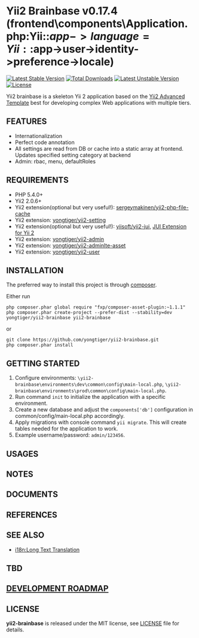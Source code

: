 # Yii2 Brainbase v0.17.4 (frontend\components\Application.php:Yii::$app->language = Yii::$app->user->identity->preference->locale)

[![Latest Stable Version](https://poser.pugx.org/yongtiger/yii2-brainbase/v/stable)](https://packagist.org/packages/yongtiger/yii2-brainbase)
[![Total Downloads](https://poser.pugx.org/yongtiger/yii2-brainbase/downloads)](https://packagist.org/packages/yongtiger/yii2-brainbase) 
[![Latest Unstable Version](https://poser.pugx.org/yongtiger/yii2-brainbase/v/unstable)](https://packagist.org/packages/yongtiger/yii2-brainbase)
[![License](https://poser.pugx.org/yongtiger/yii2-brainbase/license)](https://packagist.org/packages/yongtiger/yii2-brainbase)

Yii2 brainbase is a skeleton Yii 2 application based on the [Yii2 Advanced Template](https://github.com/yiisoft/yii2-app-advanced) best for developing complex Web applications with multiple tiers.


## FEATURES

* Internationalization
* Perfect code annotation
* All settings are read from DB or cache into a static array at frontend. Updates specified setting category at backend
* Admin: rbac, menu, defaultRoles


## REQUIREMENTS

* PHP 5.4.0+
* Yii2 2.0.6+
* Yii2 extension(optional but very useful!): [sergeymakinen/yii2-php-file-cache](https://github.com/sergeymakinen/yii2-php-file-cache)
* Yii2 extension: [yongtiger/yii2-setting](https://github.com/yongtiger/yii2-setting)
* Yii2 extension(optional but very useful!): [yiisoft/yii2-jui](https://github.com/yiisoft/yii2-jui), [JUI Extension for Yii 2](http://www.yiiframework.com/doc-2.0/ext-jui-index.html)
* Yii2 extension: [yongtiger/yii2-admin](https://github.com/yongtiger/yii2-admin)
* Yii2 extension: [yongtiger/yii2-adminlte-asset](https://github.com/yongtiger/yii2-adminlte-asset)
* Yii2 extension: [yongtiger/yii2-user](https://github.com/yongtiger/yii2-user)


## INSTALLATION   

The preferred way to install this project is through [composer](http://getcomposer.org/download/).

Either run

```
php composer.phar global require "fxp/composer-asset-plugin:~1.1.1"
php composer.phar create-project --prefer-dist --stability=dev yongtiger/yii2-brainbase yii2-brainbase
```

or

```
git clone https://github.com/yongtiger/yii2-brainbase.git
php composer.phar install
```


## GETTING STARTED

1. Configure environments: `\yii2-brainbase\environments\dev\common\config\main-local.php`, `\yii2-brainbase\environments\prod\common\config\main-local.php`.
2. Run command `init` to initialize the application with a specific environment.
3. Create a new database and adjust the `components['db']` configuration in common/config/main-local.php accordingly.
4. Apply migrations with console command `yii migrate`. This will create tables needed for the application to work.
5. Example username/password: `admin/123456`.


## USAGES


## NOTES


## DOCUMENTS


## REFERENCES


## SEE ALSO

- [i18n:Long Text Translation](docs/i18n-long-text-translation.md)


## TBD


## [DEVELOPMENT ROADMAP](docs/development-roadmap.md)


## LICENSE 
**yii2-brainbase** is released under the MIT license, see [LICENSE](https://opensource.org/licenses/MIT) file for details.